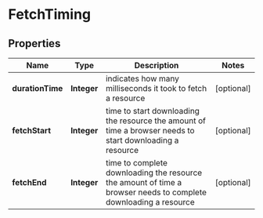 

# FetchTiming


## Properties

| Name | Type | Description | Notes |
|------------ | ------------- | ------------- | -------------|
|**durationTime** | **Integer** | indicates how many milliseconds it took to fetch a resource |  [optional] |
|**fetchStart** | **Integer** | time to start downloading the resource the amount of time a browser needs to start downloading a resource |  [optional] |
|**fetchEnd** | **Integer** | time to complete downloading the resource the amount of time a browser needs to complete downloading a resource |  [optional] |



